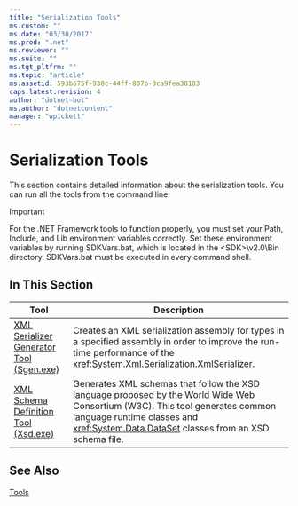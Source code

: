 ```yaml
---
title: "Serialization Tools"
ms.custom: ""
ms.date: "03/30/2017"
ms.prod: ".net"
ms.reviewer: ""
ms.suite: ""
ms.tgt_pltfrm: ""
ms.topic: "article"
ms.assetid: 593b675f-938c-44ff-807b-0ca9fea30103
caps.latest.revision: 4
author: "dotnet-bot"
ms.author: "dotnetcontent"
manager: "wpickett"
---
```

# Serialization Tools
This section contains detailed information about the serialization tools. You can run all the tools from the command line.  
  
> [!IMPORTANT]
>  For the .NET Framework tools to function properly, you must set your Path, Include, and Lib environment variables correctly. Set these environment variables by running SDKVars.bat, which is located in the \<SDK>\v2.0\Bin directory. SDKVars.bat must be executed in every command shell.  
  
## In This Section  
  
|Tool|Description|  
|----------|-----------------|  
|[XML Serializer Generator Tool (Sgen.exe)](../../../docs/standard/serialization/xml-serializer-generator-tool-sgen-exe.md)|Creates an XML serialization assembly for types in a specified assembly in order to improve the run-time performance of the <xref:System.Xml.Serialization.XmlSerializer>.|  
|[XML Schema Definition Tool (Xsd.exe)](../../../docs/standard/serialization/xml-schema-definition-tool-xsd-exe.md)|Generates XML schemas that follow the XSD language proposed by the World Wide Web Consortium (W3C). This tool generates common language runtime classes and <xref:System.Data.DataSet> classes from an XSD schema file.|  
  
## See Also  
 [Tools](../../../docs/framework/tools/index.md)
